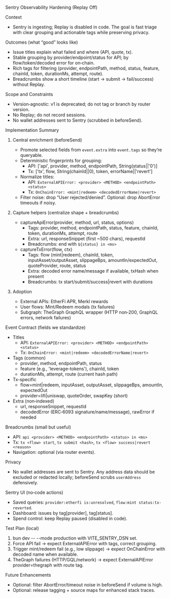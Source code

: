 Sentry Observability Hardening (Replay Off)

Context
- Sentry is ingesting; Replay is disabled in code. The goal is fast triage with clear grouping and actionable tags while preserving privacy.

Outcomes (what “good” looks like)
- Issue titles explain what failed and where (API, quote, tx).
- Stable grouping by provider/endpoint/status for API; by flow/token/decoded error for on‑chain.
- Rich tags for filtering (provider, endpointPath, method, status, feature, chainId, token, durationMs, attempt, route).
- Breadcrumbs show a short timeline (start → submit → fail/success) without Replay.

Scope and Constraints
- Version‑agnostic: v1 is deprecated; do not tag or branch by router version.
- No Replay; do not record sessions.
- No wallet addresses sent to Sentry (scrubbed in beforeSend).

Implementation Summary
1) Central enrichment (beforeSend)
   - Promote selected fields from `event.extra` into `event.tags` so they’re queryable.
   - Deterministic fingerprints for grouping:
     - API: ['api', provider, method, endpointPath, String(status||'0')]
     - Tx:  ['tx', flow, String(chainId||0), token, errorName||'revert']
   - Normalize titles:
     - API: `ExternalAPIError: <provider> <METHOD> <endpointPath> <status>`
     - Tx:  `OnChainError: <mint|redeem> <decodedErrorName|revert>`
   - Filter noise: drop “User rejected/denied”. Optional: drop AbortError timeouts if noisy.

2) Capture helpers (centralize shape + breadcrumbs)
   - captureApiError(provider, method, url, status, options)
     - Tags: provider, method, endpointPath, status, feature, chainId, token, durationMs, attempt, route
     - Extra: url, responseSnippet (first ~500 chars), requestId
     - Breadcrumbs: end with `${status} in <ms>`
   - captureTxError(flow, ctx)
     - Tags: flow (mint|redeem), chainId, token, inputAsset/outputAsset, slippageBps, amountIn/expectedOut, quoteProvider, route, status
     - Extra: decoded error name/message if available, txHash when present
     - Breadcrumbs: tx start/submit/success|revert with durations

3) Adoption
   - External APIs: EtherFi APR, Merkl rewards
   - User flows: Mint/Redeem modals (tx failures)
   - Subgraph: TheGraph GraphQL wrapper (HTTP non‑200, GraphQL errors, network failures)

Event Contract (fields we standardize)
- Titles
  - API: `ExternalAPIError: <provider> <METHOD> <endpointPath> <status>`
  - Tx:  `OnChainError: <mint|redeem> <decodedErrorName|revert>`
- Tags (common)
  - provider, method, endpointPath, status
  - feature (e.g., 'leverage-tokens'), chainId, token
  - durationMs, attempt, route (current hash path)
- Tx-specific
  - flow=mint|redeem, inputAsset, outputAsset, slippageBps, amountIn, expectedOut
  - provider=lifi|uniswap, quoteOrder, swapKey (short)
- Extra (non‑indexed)
  - url, responseSnippet, requestId
  - decodedError (ERC‑6093 signature/name/message), rawError if needed

Breadcrumbs (small but useful)
- API: `api <provider> <METHOD> <endpointPath> <status> in <ms>`
- Tx:  `tx <flow> start`, `tx submit <hash>`, `tx <flow> success|revert <reason>`
- Navigation: optional (via router events).

Privacy
- No wallet addresses are sent to Sentry. Any address data should be excluded or redacted locally; beforeSend scrubs `userAddress` defensively.

Sentry UI (no‑code actions)
- Saved queries: `provider:etherfi is:unresolved`, `flow:mint status:tx-reverted`.
- Dashboard: issues by tag[provider], tag[status].
- Spend control: keep Replay paused (disabled in code).

 Test Plan (local)
1) bun dev -- --mode production with VITE_SENTRY_DSN set.
2) Force API fail → expect ExternalAPIError with tags, correct grouping.
3) Trigger mint/redeem fail (e.g., low slippage) → expect OnChainError with decoded name when available.
4) TheGraph failures (HTTP/GQL/network) → expect ExternalAPIError provider=thegraph with route tag.

Future Enhancements
- Optional: filter AbortError/timeout noise in beforeSend if volume is high.
- Optional: release tagging + source maps for enhanced stack traces.
